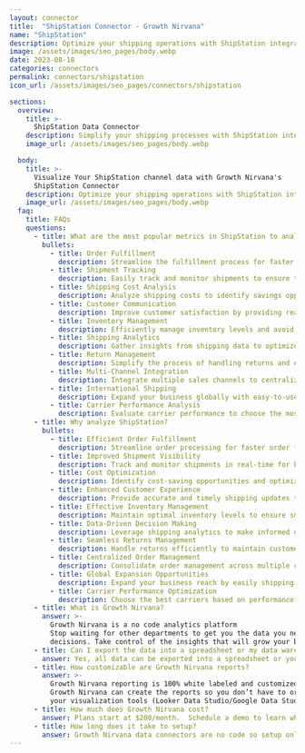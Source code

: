 ```yaml
---
layout: connector
title:  "ShipStation Connector - Growth Nirvana"
name: "ShipStation"
description: Optimize your shipping operations with ShipStation integration, gaining greater control and visibility over your fulfillment processes.
image: /assets/images/seo_pages/body.webp
date: 2023-08-18
categories: connectors
permalink: connectors/shipstation
icon_url: /assets/images/seo_pages/connectors/shipstation

sections:
  overview:
    title: >-
      ShipStation Data Connector
    description: Simplify your shipping processes with ShipStation integration. Streamline order fulfillment, tracking, and customer communication for increased efficiency and improved customer satisfaction.
    image_url: /assets/images/seo_pages/body.webp

  body:
    title: >-
      Visualize Your ShipStation channel data with Growth Nirvana's
      ShipStation Connector
    description: Optimize your shipping operations with ShipStation integration, gaining greater control and visibility over your fulfillment processes.
    image_url: /assets/images/seo_pages/body.webp
  faq:
    title: FAQs
    questions:
      - title: What are the most popular metrics in ShipStation to analyze?
        bullets:
          - title: Order Fulfillment
            description: Streamline the fulfillment process for faster and more accurate order processing.
          - title: Shipment Tracking
            description: Easily track and monitor shipments to ensure timely delivery.
          - title: Shipping Cost Analysis
            description: Analyze shipping costs to identify savings opportunities and optimize shipping strategies.
          - title: Customer Communication
            description: Improve customer satisfaction by providing real-time shipping updates and tracking information.
          - title: Inventory Management
            description: Efficiently manage inventory levels and avoid stockouts or overstock situations.
          - title: Shipping Analytics
            description: Gather insights from shipping data to optimize operational performance and identify trends.
          - title: Return Management
            description: Simplify the process of handling returns and ensure a positive customer experience.
          - title: Multi-Channel Integration
            description: Integrate multiple sales channels to centralize order management and streamline shipping processes.
          - title: International Shipping
            description: Expand your business globally with easy-to-use international shipping capabilities.
          - title: Carrier Performance Analysis
            description: Evaluate carrier performance to choose the most reliable and cost-effective shipping options.
      - title: Why analyze ShipStation?
        bullets:
          - title: Efficient Order Fulfillment
            description: Streamline order processing for faster order fulfillment and improved customer satisfaction.
          - title: Improved Shipment Visibility
            description: Track and monitor shipments in real-time for better visibility and proactive customer communication.
          - title: Cost Optimization
            description: Identify cost-saving opportunities and optimize shipping strategies to reduce expenses.
          - title: Enhanced Customer Experience
            description: Provide accurate and timely shipping updates to enhance the overall customer experience.
          - title: Effective Inventory Management
            description: Maintain optimal inventory levels to ensure smooth order fulfillment and minimize stock-related issues.
          - title: Data-Driven Decision Making
            description: Leverage shipping analytics to make informed decisions and drive operational improvements.
          - title: Seamless Returns Management
            description: Handle returns efficiently to maintain customer satisfaction and streamlined processes.
          - title: Centralized Order Management
            description: Consolidate order management across multiple channels for improved efficiency and reduced errors.
          - title: Global Expansion Opportunities
            description: Expand your business reach by easily shipping to international customers.
          - title: Carrier Performance Optimization
            description: Choose the best carriers based on performance metrics, ensuring reliable and cost-effective shipping.
      - title: What is Growth Nirvana?
        answer: >-
          Growth Nirvana is a no code analytics platform 
          Stop waiting for other departments to get you the data you need to make critical business 
          decisions. Take control of the insights that will grow your business.
      - title: Can I export the data into a spreadsheet or my data warehouse?
        answer: Yes, all data can be exported into a spreadsheet or your data warehouse (Google BigQuery, AWS, Snowflake, Azure, etc)
      - title: How customizable are Growth Nirvana reports?
        answer: >-
          Growth Nirvana reporting is 100% white labeled and customized to your specifications.
          Growth Nirvana can create the reports so you don’t have to or you can connect
          your visualization tools (Looker Data Studio/Google Data Studio, Tableau, PowerBI, etc) to Growth Nirvana.
      - title: How much does Growth Nirvana cost?
        answer: Plans start at $200/month.  Schedule a demo to learn what plan is best for you.
      - title: How long does it take to setup?
        answer: Growth Nirvana data connectors are no code so setup only requires a few clicks.
---
```

